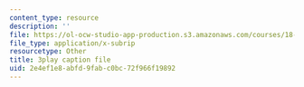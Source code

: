 ```yaml
---
content_type: resource
description: ''
file: https://ol-ocw-studio-app-production.s3.amazonaws.com/courses/18-404j-theory-of-computation-fall-2020/2e4ef1e8abfd9fabc0bc72f966f19892_cT_qwkTigv4.srt
file_type: application/x-subrip
resourcetype: Other
title: 3play caption file
uid: 2e4ef1e8-abfd-9fab-c0bc-72f966f19892
---
```

